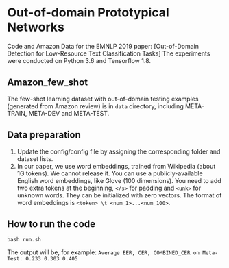 # Out-of-domain Prototypical Networks
Code and Amazon Data for the EMNLP 2019 paper: [Out-of-Domain Detection for Low-Resource Text Classification Tasks]
The experiments were conducted on Python 3.6 and Tensorflow 1.8. 

## Amazon_few_shot
The few-shot learning dataset with out-of-domain testing examples (generated from Amazon review) is in `data` directory, including META-TRAIN, META-DEV and META-TEST. 

## Data preparation
1. Update the config/config file by assigning the corresponding folder and dataset lists.
2. In our paper, we use word embeddings, trained from Wikipedia (about 1G tokens). We cannot release it. You can use a publicly-available English word embeddings, like Glove (100 dimensions). You need to add two extra tokens at the beginning, `</s>` for padding and `<unk>` for unknown words. They can be initialized with zero vectors. The format of word embeddings is `<token> \t <num_1>...<num_100>`. 

## How to run the code
`bash run.sh`

The output will be, for example: 
`Average EER, CER, COMBINED_CER on Meta-Test: 0.233 0.303 0.405`
